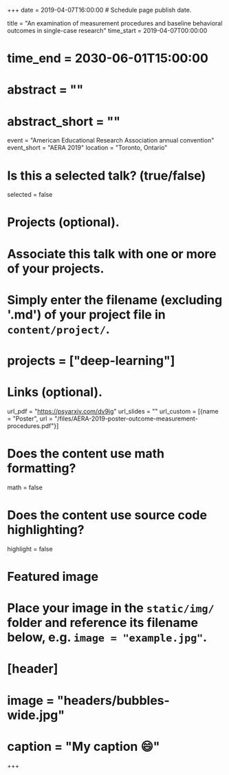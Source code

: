 +++
date = 2019-04-07T16:00:00  # Schedule page publish date.

title = "An examination of measurement procedures and baseline behavioral outcomes in single-case research"
time_start = 2019-04-07T00:00:00
# time_end = 2030-06-01T15:00:00
# abstract = ""
# abstract_short = ""
event = "American Educational Research Association annual convention"
event_short = "AERA 2019"
location = "Toronto, Ontario"

# Is this a selected talk? (true/false)
selected = false

# Projects (optional).
#   Associate this talk with one or more of your projects.
#   Simply enter the filename (excluding '.md') of your project file in `content/project/`.
# projects = ["deep-learning"]

# Links (optional).
url_pdf = "https://psyarxiv.com/dv9jg"
url_slides = ""
url_custom = [{name = "Poster", url = "/files/AERA-2019-poster-outcome-measurement-procedures.pdf"}]

# Does the content use math formatting?
math = false

# Does the content use source code highlighting?
highlight = false

# Featured image
# Place your image in the `static/img/` folder and reference its filename below, e.g. `image = "example.jpg"`.
# [header]
# image = "headers/bubbles-wide.jpg"
# caption = "My caption :smile:"

+++

